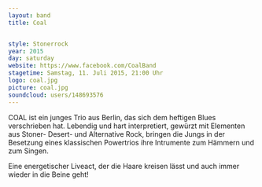 ```yaml
---
layout: band
title: Coal


style: Stonerrock
year: 2015
day: saturday
website: https://www.facebook.com/CoalBand
stagetime: Samstag, 11. Juli 2015, 21:00 Uhr
logo: coal.jpg
picture: coal.jpg
soundcloud: users/148693576
---
```

COAL ist ein junges Trio aus Berlin, das sich dem heftigen Blues verschrieben
hat. Lebendig und hart interpretiert, gewürzt mit Elementen aus Stoner-
Desert- und Alternative Rock, bringen die Jungs in der Besetzung eines
klassischen Powertrios ihre Intrumente zum Hämmern und zum Singen.


Eine energetischer Liveact, der die Haare kreisen lässt und auch immer wieder
in die Beine geht!
